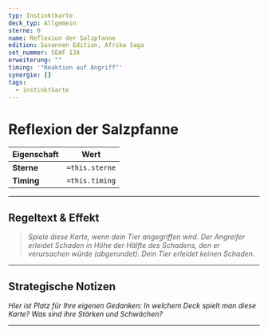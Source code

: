 ```yaml
---
typ: Instinktkarte
deck_typ: Allgemein
sterne: 0
name: Reflexion der Salzpfanne
edition: Savannen Edition, Afrika Saga
set_nummer: SEAF 134
erweiterung: ""
timing: '"Reaktion auf Angriff"'
synergie: []
tags:
  - instinktkarte
---
```


# Reflexion der Salzpfanne

| Eigenschaft | Wert |
|---|---|
| **Sterne** | `=this.sterne` |
| **Timing** | `=this.timing` |

---
## Regeltext & Effekt

> *Spiele diese Karte, wenn dein Tier angegriffen wird. Der Angreifer erleidet Schaden in Höhe der Hälfte des Schadens, den er verursachen würde (abgerundet). Dein Tier erleidet keinen Schaden.*

---
## Strategische Notizen

*Hier ist Platz für Ihre eigenen Gedanken: In welchem Deck spielt man diese Karte? Was sind ihre Stärken und Schwächen?*

---
